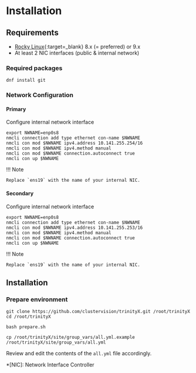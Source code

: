 # Installation

## Requirements

- [Rocky Linux](https://rockylinux.org){:target=_blank} 8.x (= preferred) or 9.x
- At least 2 NIC interfaces (public & internal network)

### Required packages
```shell
dnf install git
```

### Network Configuration

#### Primary

Configure internal network interface
```shell
export NWNAME=enp0s8
nmcli connection add type ethernet con-name $NWNAME
nmcli con mod $NWNAME ipv4.address 10.141.255.254/16
nmcli con mod $NWNAME ipv4.method manual
nmcli con mod $NWNAME connection.autoconnect true
nmcli con up $NWNAME
```

!!! Note

    Replace `ens19` with the name of your internal NIC.

#### Secondary

Configure internal network interface
```shell
export NWNAME=enp0s8
nmcli connection add type ethernet con-name $NWNAME
nmcli con mod $NWNAME ipv4.address 10.141.255.253/16
nmcli con mod $NWNAME ipv4.method manual
nmcli con mod $NWNAME connection.autoconnect true
nmcli con up $NWNAME
```

!!! Note

    Replace `ens19` with the name of your internal NIC.

## Installation


### Prepare environment

```shell
git clone https://github.com/clustervision/trinityX.git /root/trinityX
cd /root/trinityX

bash prepare.sh

cp /root/trinityX/site/group_vars/all.yml.example /root/trinityX/site/group_vars/all.yml
```

Review and edit the contents of the `all.yml` file accordingly.

*[NIC]: Network Interface Controller
